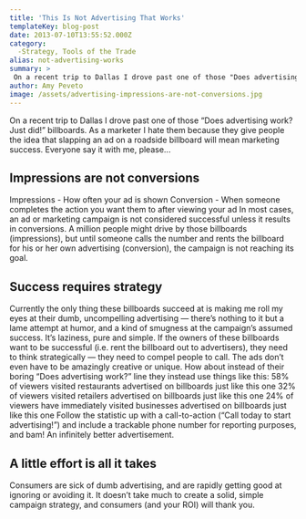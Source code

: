```yaml
---
title: 'This Is Not Advertising That Works'
templateKey: blog-post
date: 2013-07-10T13:55:52.000Z
category: 
  -Strategy, Tools of the Trade
alias: not-advertising-works
summary: > 
 On a recent trip to Dallas I drove past one of those "Does advertising work? Just did!" billboards. As a marketer I hate them because they give people the idea that slapping an ad on a roadside billboard will mean marketing success. Everyone say it with me, please...
author: Amy Peveto
image: /assets/advertising-impressions-are-not-conversions.jpg
---
```


On a recent trip to Dallas I drove past one of those “Does advertising work? Just did!” billboards. As a marketer I hate them because they give people the idea that slapping an ad on a roadside billboard will mean marketing success. Everyone say it with me, please...

Impressions are not conversions
-------------------------------

Impressions - How often your ad is shown Conversion - When someone completes the action you want them to after viewing your ad In most cases, an ad or marketing campaign is not considered successful unless it results in conversions. A million people might drive by those billboards (impressions), but until someone calls the number and rents the billboard for his or her own advertising (conversion), the campaign is not reaching its goal.

Success requires strategy
-------------------------

Currently the only thing these billboards succeed at is making me roll my eyes at their dumb, uncompelling advertising — there’s nothing to it but a lame attempt at humor, and a kind of smugness at the campaign’s assumed success. It’s laziness, pure and simple. If the owners of these billboards want to be successful (i.e. rent the billboard out to advertisers), they need to think strategically — they need to compel people to call. The ads don’t even have to be amazingly creative or unique. How about instead of their boring “Does advertising work?” line they instead use things like this: 58% of viewers visited restaurants advertised on billboards just like this one 32% of viewers visited retailers advertised on billboards just like this one 24% of viewers have immediately visited businesses advertised on billboards just like this one Follow the statistic up with a call-to-action (“Call today to start advertising!”) and include a trackable phone number for reporting purposes, and bam! An infinitely better advertisement.

A little effort is all it takes
-------------------------------

Consumers are sick of dumb advertising, and are rapidly getting good at ignoring or avoiding it. It doesn’t take much to create a solid, simple campaign strategy, and consumers (and your ROI) will thank you.